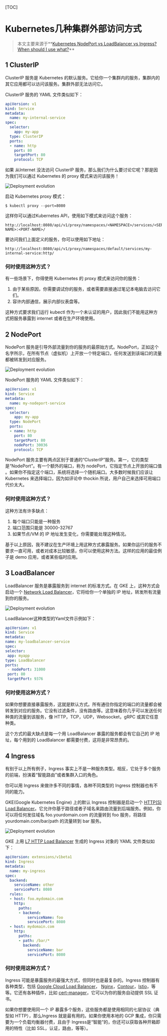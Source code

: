 [TOC]

# Kubernetes几种集群外部访问方式

> 本文主要来源于**[Kubernetes NodePort vs LoadBalancer vs Ingress? When should I use what?](https://medium.com/google-cloud/kubernetes-nodeport-vs-loadbalancer-vs-ingress-when-should-i-use-what-922f010849e0)**

## 1 ClusterIP

ClusterIP 服务是 Kubernetes 的默认服务。它给你一个集群内的服务，集群内的其它应用都可以访问该服务。集群外部无法访问它。

ClusterIP 服务的 YAML 文件类似如下：

```yaml
apiVersion: v1
kind: Service
metadata:  
  name: my-internal-service
spec:
  selector:    
    app: my-app
  type: ClusterIP
  ports:  
  - name: http
    port: 80
    targetPort: 80
    protocol: TCP
```

如果 从Internet 没法访问 ClusterIP 服务，那么我们为什么要讨论它呢？那是因为我们可以通过 Kubernetes 的 proxy 模式来访问该服务！

![Deployment evolution](./images/k8s-clusterip-logic-view.png)

启动 Kubernetes proxy 模式：

```
$ kubectl proxy --port=8080
```


这样你可以通过Kubernetes API，使用如下模式来访问这个服务：

```
http://localhost:8080/api/v1/proxy/namespaces/<NAMESPACE>/services/<SERVICE-NAME>:<PORT-NAME>/
```


要访问我们上面定义的服务，你可以使用如下地址：

```
http://localhost:8080/api/v1/proxy/namespaces/default/services/my-internal-service:http/
```

### 何时使用这种方式？

有一些场景下，你得使用 Kubernetes 的 proxy 模式来访问你的服务：

1. 由于某些原因，你需要调试你的服务，或者需要直接通过笔记本电脑去访问它们。
2. 容许内部通信，展示内部仪表盘等。

这种方式要求我们运行 kubectl 作为一个未认证的用户，因此我们不能用这种方式把服务暴露到 internet 或者在生产环境使用。

## 2 NodePort

NodePort 服务是引导外部流量到你的服务的最原始方式。NodePort，正如这个名字所示，在所有节点（虚拟机）上开放一个特定端口，任何发送到该端口的流量都被转发到对应服务。

![Deployment evolution](./images/k8s-nodeport-logic-view.png)

NodePort 服务的 YAML 文件类似如下：

```yaml
apiVersion: v1
kind: Service
metadata:  
  name: my-nodeport-service
spec:
  selector:    
    app: my-app
  type: NodePort
  ports:  
  - name: http
    port: 80
    targetPort: 80
    nodePort: 30036
    protocol: TCP
```

NodePort 服务主要有两点区别于普通的“ClusterIP”服务。第一，它的类型是“NodePort”。有一个额外的端口，称为 nodePort，它指定节点上开放的端口值 。如果你不指定这个端口，系统将选择一个随机端口。大多数时候我们应该让 Kubernetes 来选择端口，因为如评论中 thockin 所说，用户自己来选择可用端口代价太大。

### 何时使用这种方式？

这种方法有许多缺点：

1. 每个端口只能是一种服务
2. 端口范围只能是 30000-32767
3. 如果节点/VM 的 IP 地址发生变化，你需要能处理这种情况。


基于以上原因，我不建议在生产环境上用这种方式暴露服务。如果你运行的服务不要求一直可用，或者对成本比较敏感，你可以使用这种方法。这样的应用的最佳例子是 demo 应用，或者某些临时应用。

## 3 LoadBalancer

LoadBalancer 服务是暴露服务到 internet 的标准方式。在 GKE 上，这种方式会启动一个 [Network Load Balancer](https://cloud.google.com/compute/docs/load-balancing/network/)，它将给你一个单独的 IP 地址，转发所有流量到你的服务。

![Deployment evolution](./images/k8s-loadbalancer-logic-view.png)

LoadBalancer这种类型的Yaml文件示例如下：

```yaml
apiVersion: v1
kind: Service
metadata:
name: my-loadbalancer-service
spec:
selector:
 app: myapp
type: LoadBalancer
ports:
 - nodePort: 31000
 port: 80
 targetPort: 9376
```



### 何时使用这种方式？

如果你想要直接暴露服务，这就是默认方式。所有通往你指定的端口的流量都会被转发到对应的服务。它没有过滤条件，没有路由等。这意味着你几乎可以发送任何种类的流量到该服务，像 HTTP，TCP，UDP，Websocket，gRPC 或其它任意种类。

这个方式的最大缺点是每一个用 LoadBalancer 暴露的服务都会有它自己的 IP 地址，每个用到的 LoadBalancer 都需要付费，这将是非常昂贵的。

## 4 Ingress

有别于以上所有例子，Ingress 事实上不是一种服务类型。相反，它处于多个服务的前端，扮演着“智能路由”或者集群入口的角色。

你可以用 Ingress 来做许多不同的事情，各种不同类型的 Ingress 控制器也有不同的能力。

GKE(Google Kubernetes Engine) 上的默认 Ingress 控制器是启动一个 [HTTP(S) Load Balancer](https://cloud.google.com/compute/docs/load-balancing/http/)。它允许你基于路径或者子域名来路由流量到后端服务。例如，你可以将任何发往域名 foo.yourdomain.com 的流量转到 foo 服务，将路径 yourdomain.com/bar/path 的流量转到 bar 服务。

![Deployment evolution](./images/k8s-ingress-service-logic-view.png)

GKE 上用 [L7 HTTP Load Balancer](https://cloud.google.com/compute/docs/load-balancing/http/) 生成的 Ingress 对象的 YAML 文件类似如下：

```yaml
apiVersion: extensions/v1beta1
kind: Ingress
metadata:
  name: my-ingress
spec:
  backend:
    serviceName: other
    servicePort: 8080
  rules:
  - host: foo.mydomain.com
    http:
      paths:
      - backend:
          serviceName: foo
          servicePort: 8080
  - host: mydomain.com
    http:
      paths:
      - path: /bar/*
        backend:
          serviceName: bar
          servicePort: 8080
```

### 何时使用这种方式？

Ingress 可能是暴露服务的最强大方式，但同时也是最复杂的。Ingress 控制器有各种类型，包括 [Google Cloud Load Balancer](https://cloud.google.com/kubernetes-engine/docs/tutorials/http-balancer)， [Nginx](https://github.com/kubernetes/ingress-nginx)，[Contour](https://github.com/heptio/contour)，[Istio](https://istio.io/docs/tasks/traffic-management/ingress.html)，等等。它还有各种插件，比如 [cert-manager](https://github.com/jetstack/cert-manager)，它可以为你的服务自动提供 SSL 证书。

如果你想要使用同一个 IP 暴露多个服务，这些服务都是使用相同的七层协议（典型如 HTTP），那么Ingress 就是最有用的。如果你使用本地的 GCP 集成，你只需要为一个负载均衡器付费，且由于 Ingress是“智能”的，你还可以获取各种开箱即用的特性（比如 SSL，认证，路由，等等）。
